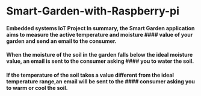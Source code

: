 # Smart-Garden-with-Raspberry-pi
#### Embedded systems IoT Project In summary, the Smart Garden application aims to measure the active temperature and moisture #### value of your garden and send an email to the consumer.

#### When the moisture of the soil in the garden falls below the ideal moisture value, an email is sent to the consumer asking #### you to water the soil.

#### If the temperature of the soil takes a value different from the ideal temperature range,an email will be sent to the        #### consumer asking you to warm or cool the soil.
